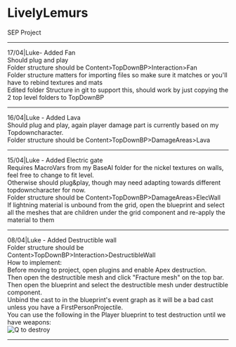 # LivelyLemurs
SEP Project

---  
17/04|Luke- Added Fan  
Should plug and play  
Folder structure should be Content>TopDownBP>Interaction>Fan  
Folder structure matters for importing files so make sure it matches or you'll have to rebind textures and mats  
Edited folder Structure in git to support this, should work by just copying the 2 top level folders to TopDownBP  

---  
16/04|Luke - Added Lava  
Should plug and play, again player damage part is currently based on my Topdowncharacter.  
Folder structure should be Content>TopDownBP>DamageAreas>Lava  

---
15/04|Luke - Added Electric gate  
Requires MacroVars from my BaseAI folder for the nickel textures on walls, feel free to change to fit level.  
Otherwise should plug&play, though may need adapting towards different topdowncharacter for now.   
Folder structure should be Content>TopDownBP>DamageAreas>ElecWall   
If lightning material is unbound from the grid, open the blueprint and select all the meshes that are children under the grid component and re-apply the material to them  

---
08/04|Luke - Added Destructible wall  
Folder structure should be Content>TopDownBP>Interaction>DestructibleWall  
How to implement:  
Before moving to project, open plugins and enable Apex destruction.   
Then open the destructible mesh and click "Fracture mesh" on the top bar.  
Then open the blueprint and select the destructible mesh under destructible component.  
Unbind the cast to in the blueprint's event graph as it will be a bad cast unless you have a FirstPersonProjectile.  
You can use the following in the Player blueprint to test destruction until we have weapons:  
![Q to destroy](https://i.imgur.com/uemY9Dr.jpg)   

---

